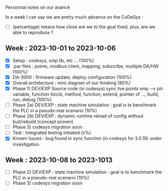 Personnal notes on our avancé

In a week I can say we are pretty much advance on the CoDeSys : 

 - [ ] (percentage) means how close are we to the goal fixed, plus, are we able to reproduce ?

## Week : 2023-10-01 to 2023-10-06

 - [x] Setup : codesys, smp lib, etc ... (100%)
 - [x] .par files : points, modbus client, mapping, subscribe, multiple DA/HW (100%)
 - [x] DA-3000 : firmware update, deploy configuration (100%)
 - [x] Overall architecture : miro diagram of our thinking (90%)
 - [x] Phase 1) DEV/EXP Source code (in codesys) sync live points smp --> plc variable, function-block, method, function, extend, pointer of ..., build, run, debug (100%)
 - [ ] Phase 2a) DEV/EXP : state machine simulation : goal is to benchmark the PLC in a pseudo-real scenario (10%)
 - [ ] Phase 2b) DEV/EXP : dynamic runtime reload of config without buil/rebuild (concept proven)
 - [ ] Phase 3) codesys migration soon
 - [ ] Test : Integrated testing initiated (x%)
 - [x] Known Issues : bug found in sync function (in codesys for 3.5.19) under investigation

## Week : 2023-10-08 to 2023-1013

 - [ ] Phase 2) DEV/EXP : state machine simulation : goal is to benchmark the PLC in a pseudo-real scenario (10%)
 - [ ] Phase 3) codesys migration soon
